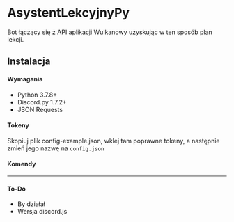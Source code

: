 # AsystentLekcyjnyPy

Bot łączący się z API aplikacji Wulkanowy uzyskując w ten sposób plan lekcji.

## Instalacja
#### **Wymagania**
- Python 3.7.8+
- Discord.py 1.7.2+
- JSON Requests

#### **Tokeny**
Skopiuj plik config-example.json, wklej tam poprawne tokeny, a następnie zmień jego nazwę na `config.json`

#### **Komendy**
---

#### To-Do
- By działał
- Wersja discord.js

